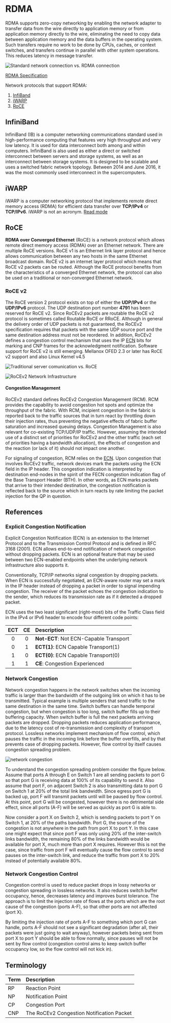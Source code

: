 # RDMA

RDMA supports zero-copy networking by enabling the network adapter to transfer data from the wire directly to application memory or from application memory directly to the wire, eliminating the need to copy data between application memory and the data buffers in the operating system. Such transfers require no work to be done by CPUs, caches, or context switches, and transfers continue in parallel with other system operations. This reduces latency in message transfer.

![Standard network connection vs. RDMA connection](images/rdma.jpg)

[RDMA Specification](https://datatracker.ietf.org/doc/html/rfc5040)

Network protocols that support RDMA:

1. [InfiBand](#infiniband)
2. [iWARP](#iwarp)
3. [RoCE](#roce)

## InfiniBand

InfiniBand (IB) is a computer networking communications standard used in high-performance computing that features very high throughput and very low latency. It is used for data interconnect both among and within computers. InfiniBand is also used as either a direct or switched interconnect between servers and storage systems, as well as an interconnect between storage systems. It is designed to be scalable and uses a switched fabric network topology. Between 2014 and June 2016, it was the most commonly used interconnect in the supercomputers.

## iWARP

iWARP is a computer networking protocol that implements remote direct memory access (RDMA) for efficient data transfer over **TCP/IPv4** or **TCP/IPv6**. iWARP is not an acronym. [Read mode](understanding_iwarp.pdf)

## RoCE

**RDMA over Converged Ethernet** (RoCE) is a network protocol which allows remote direct memory access (RDMA) over an Ethernet network. There are multiple RoCE versions. RoCE v1 is an Ethernet link layer protocol and hence allows communication between any two hosts in the same Ethernet broadcast domain. RoCE v2 is an internet layer protocol which means that RoCE v2 packets can be routed. Although the RoCE protocol benefits from the characteristics of a converged Ethernet network, the protocol can also be used on a traditional or non-converged Ethernet network.

### RoCE v2

The RoCE version 2 protocol exists on top of either the **UDP/IPv4** or the **UDP/IPv6** protocol. The UDP destination port number **4791** has been reserved for RoCE v2. Since RoCEv2 packets are routable the RoCE v2 protocol is sometimes called Routable RoCE or RRoCE. Although in general the delivery order of UDP packets is not guaranteed, the RoCEv2 specification requires that packets with the same UDP source port and the same destination address must not be reordered. In addition, RoCEv2 defines a congestion control mechanism that uses the IP [ECN](#explicit-congestion-notification) bits for marking and CNP frames for the acknowledgment notification. Software support for RoCE v2 is still emerging. Mellanox OFED 2.3 or later has RoCE v2 support and also Linux Kernel v4.5

![Traditional server comunication vs. RoCE](images/traditional_server_comm_vs_roce.png)

![RoCEv2 Network Infrastructure](images/RoCEv2_Network_Infra.png)
<!-- ![RoCEv2 Network Infrastructure](images/rocev2_network_infra.dio.svg) -->

#### Congestion Management

RoCEv2 standard defines RoCEv2 Congestion Management (RCM). RCM provides the capability to avoid congestion hot spots and optimize the throughput of the fabric. With RCM, incipient congestion in the fabric is reported back to the traffic sources that in turn react by throttling down their injection rates, thus preventing the negative effects of fabric buffer saturation and increased queuing delays. Congestion Management is also relevant for co-existing TCP/UDP/IP traffic. However, assuming the intended use of a distinct set of priorities for RoCEv2 and the other traffic (each set of priorities having a bandwidth allocation), the effects of congestion and the reaction (or lack of it) should not impact one another.

For signaling of congestion, RCM relies on the [ECN](#explicit-congestion-notification). Upon congestion that involves RoCEv2 traffic, network devices mark the packets using the ECN field in the IP header. This congestion indication is interpreted by destination end-nodes in the spirit of the FECN congestion indication flag of the Base Transport Header (BTH). In other words, as ECN marks packets that arrive to their intended destination, the congestion notification is reflected back to the source which in turn reacts by rate limiting the packet injection for the QP in question.

## References

### Explicit Congestion Notification

Explicit Congestion Notification (ECN) is an extension to the Internet Protocol and to the Transmission Control Protocol and is defined in RFC 3168 (2001). ECN allows end-to-end notification of network congestion without dropping packets. ECN is an optional feature that may be used between two ECN-enabled endpoints when the underlying network infrastructure also supports it.

Conventionally, TCP/IP networks signal congestion by dropping packets. When ECN is successfully negotiated, an ECN-aware router may set a mark in the IP header instead of dropping a packet in order to signal impending congestion. The receiver of the packet echoes the congestion indication to the sender, which reduces its transmission rate as if it detected a dropped packet.

ECN uses the two least significant (right-most) bits of the Traffic Class field in the IPv4 or IPv6 header to encode four different code points:

|  ECT  |  CE   | Description                            |
| :---: | :---: | :------------------------------------- |
|   0   |   0   | **Not-ECT**: Not ECN-Capable Transport |
|   0   |   1   | **ECT(1)**: ECN Capable Transport(1)   |
|   1   |   0   | **ECT(0)**: ECN Capable Transport(0)   |
|   1   |   1   | **CE**: Congestion Experienced         |

### Network Congestion

Network congestion happens in the network switches when the incoming traffic is larger than the bandwidth of the outgoing link on which it has to be transmitted. Typical example is multiple senders that send traffic to the same destination in the same time. Switch buffers can handle temporal congestion, but when congestion is too long, switch buffer fills up to their buffering capacity. When switch buffer is full the next packets arriving packets are dropped. Dropping packets reduces application performance, due to the latency cost of re-transmission and complexity of transport protocol. Lossless networks implement mechanism of flow control, which pauses the traffic in the incoming link before the buffer overfills, and by that prevents case of dropping packets. However, flow control by itself causes congestion spreading problem.

![network congestion](images/network_congestion.png)

To understand the congestion spreading problem consider the figure below. Assume that ports A through E on Switch 1 are all sending packets to port G so that port G is receiving data at 100% of its capability to send it. Also assume that port F, on adjacent Switch 2 is also transmitting data to port G on Switch 1 at 20% of the total link bandwidth. Since egress port G is backed up, port F will transmit packets until will be paused by flow control. At this point, port G will be congested, however there is no detrimental side effect, since all ports (A-F) will be served as quickly as port G is able to.

Now consider a port X on Switch 2, which is sending packets to port Y on Switch 1, at 20% of the paths bandwidth. Port G, the source of the congestion is not anywhere in the path from port X to port Y. In this case one might expect that since port F was only using 20% of the inter-switch links bandwidth, the remaining 80% of the links bandwidth would be available for port X, much more than port X requires. However this is not the case, since traffic from port F will eventually cause the flow control to send pauses on the inter-switch link, and reduce the traffic from port X to 20% instead of potentially available 80%.

### Network Congestion Control

Congestion control is used to reduce packet drops in lossy networks or congestion spreading in lossless networks. It also reduces switch buffer occupancy, hence, decreases latency and improves burst tolerance. The approach is to limit the injection rate of flows at the ports which are the root cause of the congestion (ports A-F), so that other ports are not affected (port X).

By limiting the injection rate of ports A-F to something which port G can handle, ports A-F should not see a significant degradation (after all, their packets were just going to wait anyway), however packets being sent from port X to port Y should be able to flow normally, since pauses will not be sent by flow control (congestion control aims to keep switch buffer occupancy low, so the flow control will not kick in).

## Terminology

| Term | Description                               |
| :--- | :---------------------------------------- |
| RP   | Reaction Point                            |
| NP   | Notification Point                        |
| CP   | Congestion Port                           |
| CNP  | The RoCEv2 Congestion Notification Packet |
